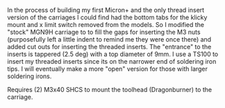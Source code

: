 In the process of building my first Micron+ and the only thread insert version of the carriages I could find had the bottom tabs for the klicky mount and x limit switch removed from the models. So I modified the "stock" MGN9H carriage to to fill the gaps for inserting the M3 nuts (purposefully left a little indent to remind me they were once there) and added cut outs for inserting the threaded inserts. The "entrance" to the inserts is tappered (2.5 deg) with a top diameter of 9mm. I use a TS100 to insert my threaded inserts since its on the narrower end of soldering iron tips. I will eventually make a more "open" version for those with larger soldering irons.

Requires (2) M3x40 SHCS to mount the toolhead (Dragonburner) to the carriage. 
